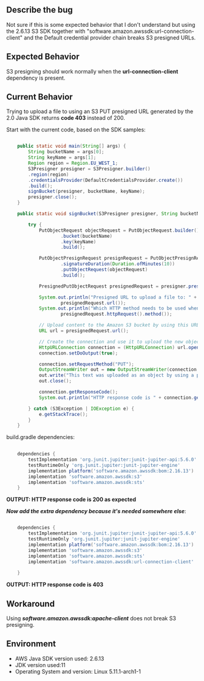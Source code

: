 [comment]: <> (Having the url-connection-client dependency on the class path breaks URL presigning for S3)

## Describe the bug
Not sure if this is some expected behavior that I don't understand but 
using the 2.6.13 S3 SDK together with "software.amazon.awssdk:url-connection-client" 
and the Default credential provider chain breaks S3 presigned URLs. 

## Expected Behavior
S3 presigning should work normally when the **url-connection-client** dependency is present. 

## Current Behavior
Trying to upload a file to using an S3 PUT presigned URL generated by the 2.0 Java SDK returns **code 403** instead of 200. 

Start with the current code, based on the SDK samples:

```java

    public static void main(String[] args) {
        String bucketName = args[0];
        String keyName = args[1];
        Region region = Region.EU_WEST_1;
        S3Presigner presigner = S3Presigner.builder()
        .region(region)
        .credentialsProvider(DefaultCredentialsProvider.create())
        .build();
        signBucket(presigner, bucketName, keyName);
        presigner.close();
    }

    public static void signBucket(S3Presigner presigner, String bucketName, String keyName) {

        try {
            PutObjectRequest objectRequest = PutObjectRequest.builder()
                    .bucket(bucketName)
                    .key(keyName)
                    .build();

            PutObjectPresignRequest presignRequest = PutObjectPresignRequest.builder()
                    .signatureDuration(Duration.ofMinutes(10))
                    .putObjectRequest(objectRequest)
                    .build();

            PresignedPutObjectRequest presignedRequest = presigner.presignPutObject(presignRequest);

            System.out.println("Presigned URL to upload a file to: " +
                    presignedRequest.url());
            System.out.println("Which HTTP method needs to be used when uploading a file: " +
                    presignedRequest.httpRequest().method());

            // Upload content to the Amazon S3 bucket by using this URL
            URL url = presignedRequest.url();

            // Create the connection and use it to upload the new object by using the presigned URL
            HttpURLConnection connection = (HttpURLConnection) url.openConnection();
            connection.setDoOutput(true);

            connection.setRequestMethod("PUT");
            OutputStreamWriter out = new OutputStreamWriter(connection.getOutputStream());
            out.write("This text was uploaded as an object by using a presigned URL.");
            out.close();

            connection.getResponseCode();
            System.out.println("HTTP response code is " + connection.getResponseCode());

        } catch (S3Exception | IOException e) {
            e.getStackTrace();
        }
    }
```


build.gradle dependencies:
```groovy
    
    dependencies {
        testImplementation 'org.junit.jupiter:junit-jupiter-api:5.6.0'
        testRuntimeOnly 'org.junit.jupiter:junit-jupiter-engine'
        implementation platform('software.amazon.awssdk:bom:2.16.13')
        implementation 'software.amazon.awssdk:s3'
        implementation 'software.amazon.awssdk:sts'
    }
```

**OUTPUT: HTTP response code is 200 as expected**

_**Now add the extra dependency because it's needed somewhere else**_:

```groovy

    dependencies {
        testImplementation 'org.junit.jupiter:junit-jupiter-api:5.6.0'
        testRuntimeOnly 'org.junit.jupiter:junit-jupiter-engine'
        implementation platform('software.amazon.awssdk:bom:2.16.13')
        implementation 'software.amazon.awssdk:s3'
        implementation 'software.amazon.awssdk:sts'
        implementation 'software.amazon.awssdk:url-connection-client'
        
    }
```

**OUTPUT: HTTP response code is 403**


## Workaround
Using _**software.amazon.awssdk:apache-client**_ does not break S3 presigning. 

## Environment
* AWS Java SDK version used: 2.6.13
* JDK version used:11 
* Operating System and version: Linux 5.11.1-arch1-1

